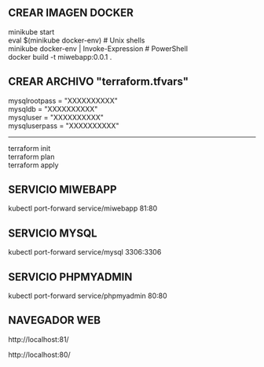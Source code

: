 ## CREAR IMAGEN DOCKER

minikube start  
eval $(minikube docker-env)             # Unix shells  
minikube docker-env | Invoke-Expression # PowerShell  
docker build -t miwebapp:0.0.1 .

## CREAR ARCHIVO  "terraform.tfvars" 

mysqlrootpass   = "XXXXXXXXXX"  
mysqldb         = "XXXXXXXXXX"  
mysqluser       = "XXXXXXXXXX"  
mysqluserpass   = "XXXXXXXXXX"

**********

terraform init  
terraform plan  
terraform apply  

##  SERVICIO MIWEBAPP 
kubectl port-forward service/miwebapp 81:80

##  SERVICIO MYSQL 
kubectl port-forward service/mysql 3306:3306

##  SERVICIO PHPMYADMIN 
kubectl port-forward service/phpmyadmin 80:80

##  NAVEGADOR WEB 

http://localhost:81/

http://localhost:80/